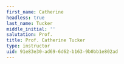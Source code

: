 ```yaml
---
first_name: Catherine
headless: true
last_name: Tucker
middle_initial: ''
salutation: Prof.
title: Prof. Catherine Tucker
type: instructor
uid: 91e83e30-ad69-6d62-b163-9b0bb1e802ad
---
```

